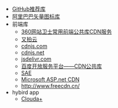 * [GitHub推荐库](http://www.jianshu.com/notebooks/71714/latest)
* [阿里巴巴矢量图标库](http://iconfont.cn)
* 前端库
    * [360网站卫士常用前端公共库CDN服务](http://libs.useso.com/)
    * [又拍云](http://jscdn.upai.com/)
    * [cdnjs.com](https://cdnjs.com/)
    * [cdnjs.net](http://www.cdnjs.net/)
    * [jsdelivr.com](http://www.jsdelivr.com/)
    * [百度开放服务平台——CDN公共库](http://developer.baidu.com/wiki/index.php?title=docs/cplat/libs)
    * [SAE](http://lib.sinaapp.com/)
    * [Microsoft ASP.net CDN](http://www.asp.net/ajax/cdn)
    * http://www.freecdn.cn/
* hybird app
    * [Clouda+](http://clouda.baidu.com/)